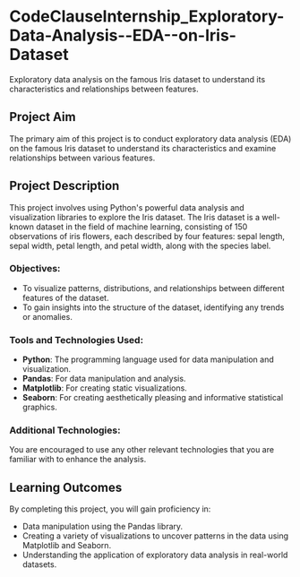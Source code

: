 # CodeClauseInternship_Exploratory-Data-Analysis--EDA--on-Iris-Dataset
Exploratory data analysis on the famous Iris dataset to understand its characteristics and relationships between features.

## Project Aim

The primary aim of this project is to conduct exploratory data analysis (EDA) on the famous Iris dataset to understand its characteristics and examine relationships between various features.

## Project Description

This project involves using Python's powerful data analysis and visualization libraries to explore the Iris dataset. The Iris dataset is a well-known dataset in the field of machine learning, consisting of 150 observations of iris flowers, each described by four features: sepal length, sepal width, petal length, and petal width, along with the species label.

### Objectives:
- To visualize patterns, distributions, and relationships between different features of the dataset.
- To gain insights into the structure of the dataset, identifying any trends or anomalies.

### Tools and Technologies Used:
- **Python**: The programming language used for data manipulation and visualization.
- **Pandas**: For data manipulation and analysis.
- **Matplotlib**: For creating static visualizations.
- **Seaborn**: For creating aesthetically pleasing and informative statistical graphics.

### Additional Technologies:
You are encouraged to use any other relevant technologies that you are familiar with to enhance the analysis.

## Learning Outcomes

By completing this project, you will gain proficiency in:
- Data manipulation using the Pandas library.
- Creating a variety of visualizations to uncover patterns in the data using Matplotlib and Seaborn.
- Understanding the application of exploratory data analysis in real-world datasets.

